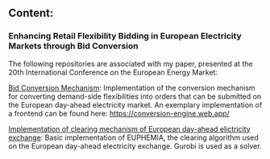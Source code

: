 ## Content:

### Enhancing Retail Flexibility Bidding in European Electricity Markets through Bid Conversion

The following repositories are associated with my paper, presented at the 20th International Conference on the European Energy Market:

[Bid Conversion Mechanism](https://github.com/MaxH297/bid-conversion-mechanism.git): Implementation of the conversion mechanism for converting demand-side flexibilities into orders that can be submitted on the European day-ahead electricity market. An exemplary implementation of a frontend can be found here: https://conversion-engine.web.app/

[Implementation of clearing mechanism of European day-ahead elictricity exchange](https://github.com/MaxH297/euphemia-implementation.git): Basic implementation of EUPHEMIA, the clearing algorithm used on the European day-ahead electricity exchange. Gurobi is used as a solver.
